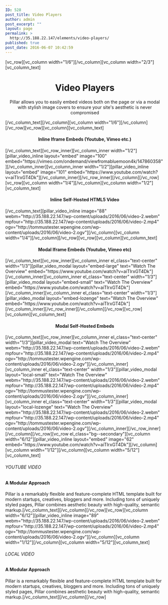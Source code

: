 ```yaml
---
ID: 528
post_title: Video Players
author: admin
post_excerpt: ""
layout: page
permalink: >
  http://35.188.22.147/elements/video-players/
published: true
post_date: 2016-06-07 10:42:59
---
```

[vc_row][vc_column width="1/6"][/vc_column][vc_column width="2/3"][vc_column_text]
<h1 style="text-align: center;">Video Players</h1>
<p class="lead" style="text-align: center;">Pillar allows you to easily embed videos both on the page or via a modal with stylish image covers to ensure your site's aesthetic is never compromised</p>
[/vc_column_text][/vc_column][vc_column width="1/6"][/vc_column][/vc_row][vc_row][vc_column][vc_column_text]
<h4 style="text-align: center;">Inline Iframe Embeds (Youtube, Vimeo etc.)</h4>
[/vc_column_text][vc_row_inner][vc_column_inner width="1/2"][pillar_video_inline layout="embed" image="100" embed="https://vimeo.com/ondemand/viewfromabluemoon4k/147860358"][/vc_column_inner][vc_column_inner width="1/2"][pillar_video_inline layout="embed" image="101" embed="https://www.youtube.com/watch?v=aiTIrxGT4Dk"][/vc_column_inner][/vc_row_inner][/vc_column][/vc_row][vc_row][vc_column width="1/4"][/vc_column][vc_column width="1/2"][vc_column_text]
<h4 style="text-align: center;">Inline Self-Hosted HTML5 Video</h4>
[/vc_column_text][pillar_video_inline image="88" webm="http://35.188.22.147/wp-content/uploads/2016/06/video-2.webm" mpfour="http://35.188.22.147/wp-content/uploads/2016/06/video-2.mp4" ogv="http://tommustester.wpengine.com/wp-content/uploads/2016/06/video-2.ogv"][/vc_column][vc_column width="1/4"][/vc_column][/vc_row][vc_row][vc_column][vc_column_text]
<h4 style="text-align: center;">Modal Iframe Embeds (Youtube, Vimeo etc)</h4>
[/vc_column_text][vc_row_inner][vc_column_inner el_class="text-center" width="1/3"][pillar_video_modal layout="embed-large" text="Watch The Overview" embed="https://www.youtube.com/watch?v=aiTIrxGT4Dk"][/vc_column_inner][vc_column_inner el_class="text-center" width="1/3"][pillar_video_modal layout="embed-small" text="Watch The Overview" embed="https://www.youtube.com/watch?v=aiTIrxGT4Dk"][/vc_column_inner][vc_column_inner el_class="text-center" width="1/3"][pillar_video_modal layout="embed-lozenge" text="Watch The Overview" embed="https://www.youtube.com/watch?v=aiTIrxGT4Dk"][/vc_column_inner][/vc_row_inner][/vc_column][/vc_row][vc_row][vc_column][vc_column_text]
<h4 style="text-align: center;">Modal Self-Hosted Embeds</h4>
[/vc_column_text][vc_row_inner][vc_column_inner el_class="text-center" width="1/3"][pillar_video_modal text="Watch The Overview" webm="http://35.188.22.147/wp-content/uploads/2016/06/video-2.webm" mpfour="http://35.188.22.147/wp-content/uploads/2016/06/video-2.mp4" ogv="http://tommustester.wpengine.com/wp-content/uploads/2016/06/video-2.ogv"][/vc_column_inner][vc_column_inner el_class="text-center" width="1/3"][pillar_video_modal layout="local-small" text="Watch The Overview" webm="http://35.188.22.147/wp-content/uploads/2016/06/video-2.webm" mpfour="http://35.188.22.147/wp-content/uploads/2016/06/video-2.mp4" ogv="http://tommustester.wpengine.com/wp-content/uploads/2016/06/video-2.ogv"][/vc_column_inner][vc_column_inner el_class="text-center" width="1/3"][pillar_video_modal layout="local-lozenge" text="Watch The Overview" webm="http://35.188.22.147/wp-content/uploads/2016/06/video-2.webm" mpfour="http://35.188.22.147/wp-content/uploads/2016/06/video-2.mp4" ogv="http://tommustester.wpengine.com/wp-content/uploads/2016/06/video-2.ogv"][/vc_column_inner][/vc_row_inner][/vc_column][/vc_row][vc_row el_class="bg--secondary"][vc_column width="6/12"][pillar_video_inline layout="embed" image="62" embed="https://www.youtube.com/watch?v=aiTIrxGT4Dk"][/vc_column][vc_column width="1/12"][/vc_column][vc_column width="5/12"][vc_column_text]
<h6>YOUTUBE VIDEO</h6>
<h4>A Modular Approach</h4>
Pillar is a remarkably flexible and feature-complete HTML template built for modern startups, creatives, bloggers and more. Including tons of uniquely styled pages, Pillar combines aesthetic beauty with high-quality, semantic markup.[/vc_column_text][/vc_column][/vc_row][vc_row][vc_column width="6/12"][pillar_video_inline image="89" webm="http://35.188.22.147/wp-content/uploads/2016/06/video-2.webm" mpfour="http://35.188.22.147/wp-content/uploads/2016/06/video-2.mp4" ogv="http://tommustester.wpengine.com/wp-content/uploads/2016/06/video-2.ogv"][/vc_column][vc_column width="1/12"][/vc_column][vc_column width="5/12"][vc_column_text]
<h6>LOCAL VIDEO</h6>
<h4>A Modular Approach</h4>
Pillar is a remarkably flexible and feature-complete HTML template built for modern startups, creatives, bloggers and more. Including tons of uniquely styled pages, Pillar combines aesthetic beauty with high-quality, semantic markup.[/vc_column_text][/vc_column][/vc_row]
